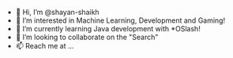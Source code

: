 - 👋 Hi, I’m @shayan-shaikh
- 👀 I’m interested in Machine Learning, Development and Gaming!
- 🌱 I’m currently learning Java development with *OSlash!
- 💞️ I’m looking to collaborate on the "Search"
- 📫 Reach me at ...

<!---
shayan-shaikh/shayan-shaikh is a ✨ special ✨ repository because its `README.md` (this file) appears on your GitHub profile.
You can click the Preview link to take a look at your changes.
--->
